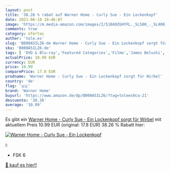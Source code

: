 ```yaml
---
layout: post
title: '38.26 % rabat auf Warner Home - Curly Sue - Ein Lockenkopf'
date: 2021-06-10 19:46:07
image: 'https://m.media-amazon.com/images/I/518A9ZGHYFL._SL500_._SL400_.jpg'
comments: true
category: ofertas
author: 'tole.es'
slug: 'B000A5ILZ6-de Warner Home - Curly Sue - Ein Lockenkopf sorgt für Wirbel'
sku: 'B000A5ILZ6-de'
tags: [ 'DVD & Blu-ray','Featured Categories','Filme','James Belushi','Komödie & Unterhaltung','Schauspieler','warner home', ]
actualPrice: 10.99 EUR
currency: EUR
price: 10.99
comparePrice: 17.8 EUR
prodname: 'Warner Home - Curly Sue - Ein Lockenkopf sorgt für Wirbel'
country: 'de'
flag: '🇩🇪'
brand: 'Warner Home'
buyurl: 'https://www.amazon.de/dp/B000A5ILZ6/?tag=tolees0ca-21'
descuento: '38.26'
average: '10.99'
---
```


Es gibt ein [Warner Home - Curly Sue - Ein Lockenkopf sorgt für Wirbel](https://www.amazon.de/dp/B000A5ILZ6/?tag=tolees0ca-21) mit aktuellem Preis 10.99 EUR (original: 17.8 EUR) 38.26 % Rabatt hier:

[![Warner Home - Curly Sue - Ein Lockenkopf](https://m.media-amazon.com/images/I/518A9ZGHYFL._SL500_._SL400_.jpg)](https://www.amazon.de/dp/B000A5ILZ6/?tag=tolees0ca-21)

ℹ️:

- FSK 6

[🛒 kauf es hier!!](https://www.amazon.de/dp/B000A5ILZ6/?tag=tolees0ca-21)

